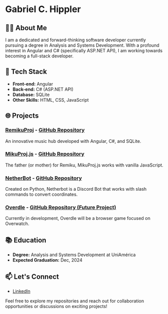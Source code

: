# Gabriel C. Hippler

## 👨‍💻 About Me

I am a dedicated and forward-thinking software developer currently pursuing a degree in Analysis and Systems Development. With a profound interest in Angular and C# (specifically ASP.NET API), I am working towards becoming a full-stack developer.

## 🚀 Tech Stack

- **Front-end:** Angular
- **Back-end:** C# (ASP.NET API)
- **Database:** SQLite
- **Other Skills:** HTML, CSS, JavaScript


## 🌐 Projects

### [RemikuProj](#) - [GitHub Repository](https://github.com/grabel7/ReMikuProj)

An innovative music hub developed with Angular, C#, and SQLite.

### [MikuProj.js](#) - [GitHub Repository](https://github.com/grabel7/MikuProj)

The father (or mother) for Remiku, MikuProj.js works with vanilla JavaScript.

### [NetherBot](#) - [GitHub Repository](#)

Created on Python, Netherbot is a Discord Bot that works with slash commands to convert coordinates.

### [Overdle](#) - [GitHub Repository (Future Project)](#)

Currently in development, Overdle will be a browser game focused on Overwatch.

## 📚 Education

- **Degree:** Analysis and Systems Development at UniAmérica
- **Expected Graduation:** Dec, 2024

## 📫 Let's Connect

- [LinkedIn](https://www.linkedin.com/in/grabel7/)

Feel free to explore my repositories and reach out for collaboration opportunities or discussions on exciting projects!

